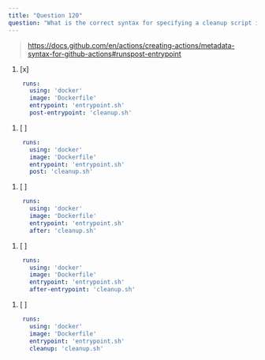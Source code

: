 ```yaml
---
title: "Question 120"
question: "What is the correct syntax for specifying a cleanup script in a container action?"
---
```



> https://docs.github.com/en/actions/creating-actions/metadata-syntax-for-github-actions#runspost-entrypoint

1. [x] 
```yaml
    runs:
      using: 'docker'
      image: 'Dockerfile'
      entrypoint: 'entrypoint.sh'
      post-entrypoint: 'cleanup.sh'
```

1. [ ] 
```yaml
    runs:
      using: 'docker'
      image: 'Dockerfile'
      entrypoint: 'entrypoint.sh'
      post: 'cleanup.sh'
```

1. [ ] 
```yaml
    runs:
      using: 'docker'
      image: 'Dockerfile'
      entrypoint: 'entrypoint.sh'
      after: 'cleanup.sh'
```

1. [ ] 
```yaml
    runs:
      using: 'docker'
      image: 'Dockerfile'
      entrypoint: 'entrypoint.sh'
      after-entrypoint: 'cleanup.sh'
```

1. [ ] 
```yaml
    runs:
      using: 'docker'
      image: 'Dockerfile'
      entrypoint: 'entrypoint.sh'
      cleanup: 'cleanup.sh'
```
